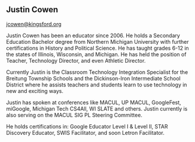 ## Justin Cowen

[jcowen@kingsford.org](mailto:jcowen@kingsford.org)

Justin Cowen has been an educator since 2006. He holds a Secondary Education Bachelor degree from Northern Michigan University with further certifications in History and Political Science. He has taught grades 6-12 in the states of Illinois, Wisconsin, and Michigan. He has held the position of Teacher, Technology Director, and even Athletic Director.

Currently Justin is the Classroom Technology Integration Specialist for the Breitung Township Schools and the Dickinson-Iron Intermediate School District where he assists teachers and students learn to use technology in new and exciting ways.

Justin has spoken at conferences like MACUL, UP MACUL, GoogleFest, miGoogle, Michigan Tech CS4All, WI SLATE and others. Justin currently is also serving on the MACUL SIG PL Steering Committee.

He holds certifications in: Google Educator Level I & Level II, STAR Discovery Educator, SWIS Facilitator, and soon Letron Facilitator.
